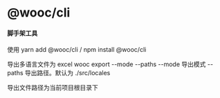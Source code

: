 # @wooc/cli

#### 脚手架工具

使用 yarn add @wooc/cli / npm install @wooc/cli

导出多语言文件为 excel
wooc export --mode --paths
--mode 导出模式
--paths 导出路径。默认为 ./src/locales

导出文件路径为当前项目根目录下
